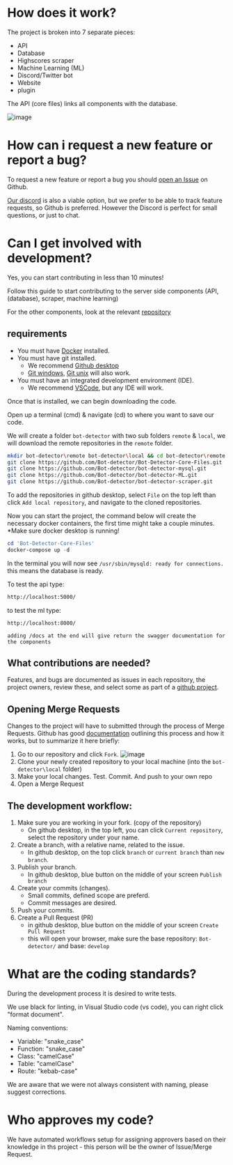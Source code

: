 # How does it work?
The project is broken into 7 separate pieces:
* API
* Database
* Highscores scraper
* Machine Learning (ML)
* Discord/Twitter bot
* Website
* plugin

The API (core files) links all components with the database.

<!-- https://drive.google.com/file/d/16IO84vE3rJWRclbZAnOIEdKAmx5xAi3I/view?usp=sharing -->
![image](https://user-images.githubusercontent.com/40169115/153727141-0e39c6fe-1fdb-42f4-8019-2552bd127751.png)

# How can i request a new feature or report a bug?
To request a new feature or report a bug you should [open an Issue](https://github.com/orgs/Bot-detector/repositories) on Github.

[Our discord](https://discord.gg/3AB58CRmYs) is also a viable option, but we prefer to be able to track feature requests, so Github is preferred.  However the Discord is perfect for small questions, or just to chat.


# Can I get involved with development?
Yes, you can start contributing in less than 10 minutes!

Follow this guide to start contributing to the server side components (API, (database), scraper, machine learning)

For the other components, look at the relevant [repository](https://github.com/Bot-detector)

## requirements
* You must have [Docker](https://docs.docker.com/get-docker/) installed.
* You must have git installed.
    * We recommend [Github desktop](https://desktop.github.com/)
    * [Git windows](https://gitforwindows.org),  [Git unix](https://git-scm.com/download/linux) will also work.
* You must have an integrated development environment (IDE).
    * We recommend [VSCode](https://code.visualstudio.com), but any IDE will work.


Once that is installed, we can begin downloading the code.

Open up a terminal (cmd) & navigate (cd) to where you want to save our code.

We will create a folder `bot-detector` with two sub folders `remote` & `local`, we will download the remote repositories in the `remote` folder.

```sh
mkdir bot-detector\remote bot-detector\local && cd bot-detector\remote
git clone https://github.com/Bot-detector/Bot-Detector-Core-Files.git
git clone https://github.com/Bot-detector/bot-detector-mysql.git
git clone https://github.com/Bot-detector/bot-detector-ML.git
git clone https://github.com/Bot-detector/bot-detector-scraper.git
```
To add the repositories in github desktop, select `File` on the top left than click `Add local repository`, and navigate to the cloned repositories.


Now you can start the project, the command below will create the necessary docker containers, the first time might take a couple minutes. *Make sure docker desktop is running!
```powershell
cd 'Bot-Detector-Core-Files'
docker-compose up -d
```

In the terminal you will now see `/usr/sbin/mysqld: ready for connections.` this means the database is ready.

To test the api type: 
```sh
http://localhost:5000/
```
to test the ml type:
```sh
http://localhost:8000/
```
`adding /docs at the end will give return the swagger documentation for the components`

## What contributions are needed?
Features, and bugs are documented as issues in each repository, the project owners, review these, and select some as part of a [github project](https://github.com/orgs/Bot-detector/projects).

## Opening Merge Requests
Changes to the project will have to submitted through the process of Merge Requests.  Github has good [documentation](https://docs.github.com/en/get-started/quickstart/contributing-to-projects) outlining this process and how it works, but to summarize it here briefly:
1. Go to our repository and click `Fork`. ![image](https://user-images.githubusercontent.com/40169115/153728214-cd741e4e-b036-4d48-9f47-48c4dc9e99be.png)
2. Clone your newly created repository to your local machine (into the `bot-detector\local` folder)
3. Make your local changes. Test. Commit. And push to your own repo
4. Open a Merge Request

## The development workflow:
1. Make sure you are working in your fork. (copy of the repository)
    - On github desktop, in the top left, you can click `Current repository`, select the repository under your name.
2. Create a branch, with a relative name, related to the issue.
    - In github desktop, on the top click `branch` or `current branch` than `new branch`.
3. Publish your branch.
    - In github desktop, blue button on the middle of your screen `Publish branch`
4. Create your commits (changes).
    - Small commits, defined scope are preferd.
    - Commit messages are desired.
5. Push your commits.
6. Create a Pull Request (PR)
    - in github desktop, blue button on the middle of your screen `Create Pull Request`
    - this will open your browser, make sure the base repository: `Bot-detector/` and base: `develop`

# What are the coding standards?
During the development process it is desired to write tests.

We use black for linting, in Visual Studio code (vs code), you can right click "format document".

Naming conventions:
- Variable: "snake_case"
- Function: "snake_case"
- Class: "camelCase"
- Table: "camelCase"
- Route: "kebab-case"

We are aware that we were not always consistent with naming, please suggest corrections.

# Who approves my code?
We have automated workflows setup for assigning approvers based on their knowledge in ths project - this person will be the owner of Issue/Merge Request.
